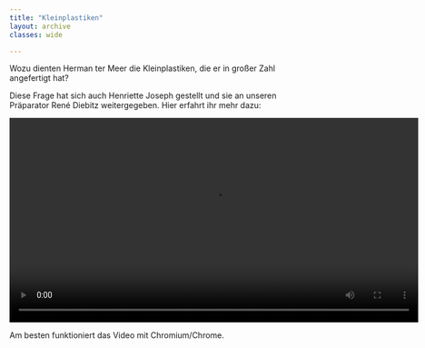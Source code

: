 ```yaml
---
title: "Kleinplastiken"
layout: archive
classes: wide

---
```


Wozu dienten Herman ter Meer die Kleinplastiken, die er in großer Zahl angefertigt hat?

Diese Frage hat sich auch Henriette Joseph gestellt und sie an unseren Präparator René Diebitz weitergegeben. Hier erfahrt ihr mehr dazu:

<div class="video">
  <video id="theplayer" autoplay="autoplay" height="360px" controls="controls" src="https://world.naturkunde.museum/videos/kleinplastiken.webm">
    <source id="mediasource" type="video/mp4">
      <p>Schade!</p>
      Dein Browser unterstützt leider keine Videowiedergabe.
  </video>
  <p>Am besten funktioniert das Video mit Chromium/Chrome.</p>
</div>

